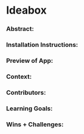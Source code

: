 # Ideabox
### Abstract:
[//]: <> 

### Installation Instructions:
[//]: <> 

### Preview of App:
[//]: <> 

### Context:
[//]: <> 

### Contributors:
[//]: <> 

### Learning Goals:
[//]: <>

### Wins + Challenges:
[//]: <> 
